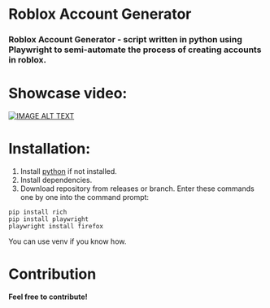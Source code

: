 # Roblox Account Generator
### Roblox Account Generator - script written in python using Playwright to semi-automate the process of creating accounts in roblox.

# __Showcase video:__
[![IMAGE ALT TEXT](http://img.youtube.com/vi/GTQkhoMjg6M/0.jpg)](http://www.youtube.com/watch?v=GTQkhoMjg6M "showcase")

# __Installation__:
1. Install [python](https://www.python.org/downloads/) if not installed.
2. Install dependencies.
3. Download repository from releases or branch.
Enter these commands one by one into the command prompt:
```
pip install rich
pip install playwright
playwright install firefox
```
You can use venv if you know how.
# Contribution
__Feel free to contribute!__
